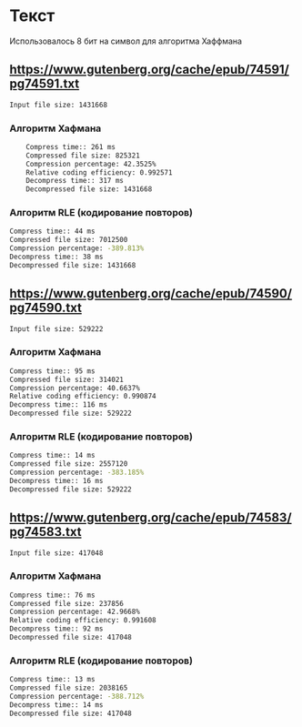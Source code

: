 # Текст

Использовалось 8 бит на символ для алгоритма Хаффмана

## https://www.gutenberg.org/cache/epub/74591/pg74591.txt
```bash
Input file size: 1431668
```


### Алгоритм Хафмана
```bash
    Compress time:: 261 ms
    Compressed file size: 825321
    Compression percentage: 42.3525%
    Relative coding efficiency: 0.992571
    Decompress time:: 317 ms
    Decompressed file size: 1431668
```

### Алгоритм RLE (кодирование повторов)

```bash
Compress time:: 44 ms
Compressed file size: 7012500
Compression percentage: -389.813%
Decompress time:: 38 ms
Decompressed file size: 1431668
```

## https://www.gutenberg.org/cache/epub/74590/pg74590.txt
```bash
Input file size: 529222
```


### Алгоритм Хафмана
```bash
Compress time:: 95 ms
Compressed file size: 314021
Compression percentage: 40.6637%
Relative coding efficiency: 0.990874
Decompress time:: 116 ms
Decompressed file size: 529222
```

### Алгоритм RLE (кодирование повторов)

```bash
Compress time:: 14 ms
Compressed file size: 2557120
Compression percentage: -383.185%
Decompress time:: 16 ms
Decompressed file size: 529222
```


## https://www.gutenberg.org/cache/epub/74583/pg74583.txt
```bash
Input file size: 417048
```

### Алгоритм Хафмана
```bash
Compress time:: 76 ms
Compressed file size: 237856
Compression percentage: 42.9668%
Relative coding efficiency: 0.991608
Decompress time:: 92 ms
Decompressed file size: 417048
```

### Алгоритм RLE (кодирование повторов)

```bash
Compress time:: 13 ms
Compressed file size: 2038165
Compression percentage: -388.712%
Decompress time:: 14 ms
Decompressed file size: 417048
```
